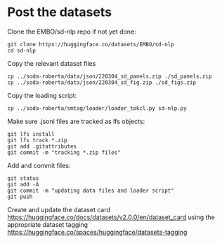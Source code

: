 # Post the datasets

Clone the EMBO/sd-nlp repo if not yet done:

    git clone https://huggingface.co/datasets/EMBO/sd-nlp
    cd sd-nlp

Copy the relevant dataset files

    cp ../soda-roberta/data/json/220304_sd_panels.zip ./sd_panels.zip
    cp ../soda-roberta/data/json/220304_sd_fig.zip ./sd_figs.zip
    

Copy the loading script:

    cp ../soda-roberta/smtag/loader/loader_tokcl.py sd-nlp.py

Make sure .jsonl files are tracked as lfs objects:

    git lfs install
    git lfs track *.zip
    git add .gitattributes
    git commit -m "tracking *.zip files"

Add and commit files:

    git status
    git add -A
    git commit -m "updating data files and loader script"
    git push

Create and update the dataset card https://huggingface.co/docs/datasets/v2.0.0/en/dataset_card
using the appropriate dataset tagging https://huggingface.co/spaces/huggingface/datasets-tagging
